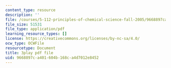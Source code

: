```yaml
---
content_type: resource
description: ''
file: /courses/5-112-principles-of-chemical-science-fall-2005/9668897ca401604b168ca4d7012e8452_LRFbAo-RIIU.pdf
file_size: 51531
file_type: application/pdf
learning_resource_types: []
license: https://creativecommons.org/licenses/by-nc-sa/4.0/
ocw_type: OCWFile
resourcetype: Document
title: 3play pdf file
uid: 9668897c-a401-604b-168c-a4d7012e8452
---
```

